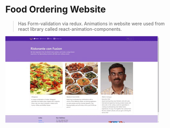 # Food Ordering Website

> Has Form-validation via redux.
> Animations in website were used from react library called react-animation-components.

![GIF of website](giphy.gif?raw=true "GIF of website")
